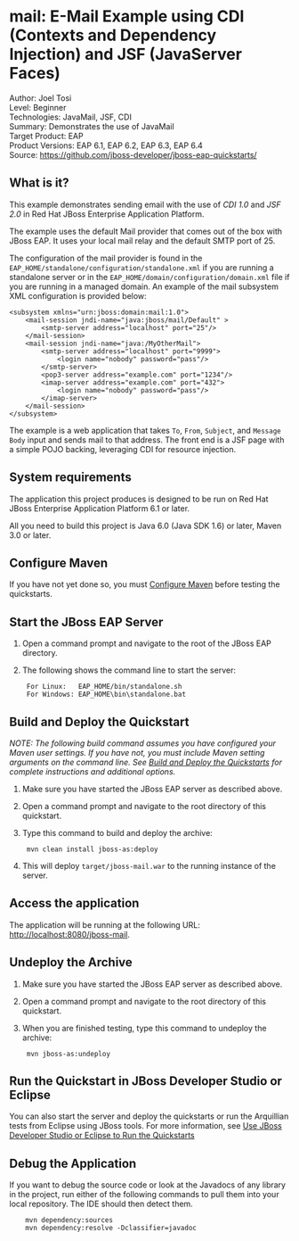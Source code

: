 mail: E-Mail Example using CDI (Contexts and Dependency Injection) and JSF (JavaServer Faces)
================================================================================================
Author: Joel Tosi  
Level: Beginner  
Technologies: JavaMail, JSF, CDI  
Summary: Demonstrates the use of JavaMail  
Target Product: EAP  
Product Versions: EAP 6.1, EAP 6.2, EAP 6.3, EAP 6.4  
Source: <https://github.com/jboss-developer/jboss-eap-quickstarts/>  

What is it?
-----------

This example demonstrates sending email with the use of *CDI 1.0* and *JSF 2.0* in Red Hat JBoss Enterprise Application Platform.

The example uses the default Mail provider that comes out of the box with JBoss EAP. It uses your local mail relay and the default SMTP port of 25.

The configuration of the mail provider is found in the `EAP_HOME/standalone/configuration/standalone.xml` if you are running a standalone server or in the `EAP_HOME/domain/configuration/domain.xml` file if you are running in a managed domain. An example of the mail subsystem XML configuration is provided below:

    <subsystem xmlns="urn:jboss:domain:mail:1.0">
        <mail-session jndi-name="java:jboss/mail/Default" >
            <smtp-server address="localhost" port="25"/>
        </mail-session>
        <mail-session jndi-name="java:/MyOtherMail">
            <smtp-server address="localhost" port="9999">
                <login name="nobody" password="pass"/>
            </smtp-server>
            <pop3-server address="example.com" port="1234"/>
            <imap-server address="example.com" port="432">
                <login name="nobody" password="pass"/>
            </imap-server>
        </mail-session>
    </subsystem>

The example is a web application that takes `To`, `From`, `Subject`, and `Message Body` input and sends mail to that address. The front end is a JSF page with a simple POJO backing, leveraging CDI for resource injection.

System requirements
-------------------

The application this project produces is designed to be run on Red Hat JBoss Enterprise Application Platform 6.1 or later. 

All you need to build this project is Java 6.0 (Java SDK 1.6) or later, Maven 3.0 or later.

 
Configure Maven
---------------

If you have not yet done so, you must [Configure Maven](https://github.com/jboss-developer/jboss-developer-shared-resources/blob/master/guides/CONFIGURE_MAVEN.md#configure-maven-to-build-and-deploy-the-quickstarts) before testing the quickstarts.


Start the JBoss EAP Server
-------------------------

1. Open a command prompt and navigate to the root of the JBoss EAP directory.
2. The following shows the command line to start the server:

        For Linux:   EAP_HOME/bin/standalone.sh
        For Windows: EAP_HOME\bin\standalone.bat

 
Build and Deploy the Quickstart
-------------------------

_NOTE: The following build command assumes you have configured your Maven user settings. If you have not, you must include Maven setting arguments on the command line. See [Build and Deploy the Quickstarts](../README.md#build-and-deploy-the-quickstarts) for complete instructions and additional options._

1. Make sure you have started the JBoss EAP server as described above.
2. Open a command prompt and navigate to the root directory of this quickstart.
3. Type this command to build and deploy the archive:

        mvn clean install jboss-as:deploy

4. This will deploy `target/jboss-mail.war` to the running instance of the server.


Access the application 
---------------------

The application will be running at the following URL: <http://localhost:8080/jboss-mail>. 


Undeploy the Archive
--------------------

1. Make sure you have started the JBoss EAP server as described above.
2. Open a command prompt and navigate to the root directory of this quickstart.
3. When you are finished testing, type this command to undeploy the archive:

        mvn jboss-as:undeploy


Run the Quickstart in JBoss Developer Studio or Eclipse
-------------------------------------
You can also start the server and deploy the quickstarts or run the Arquillian tests from Eclipse using JBoss tools. For more information, see [Use JBoss Developer Studio or Eclipse to Run the Quickstarts](https://github.com/jboss-developer/jboss-developer-shared-resources/blob/master/guides/USE_JDBS.md#use-jboss-developer-studio-or-eclipse-to-run-the-quickstarts) 


Debug the Application
------------------------------------

If you want to debug the source code or look at the Javadocs of any library in the project, run either of the following commands to pull them into your local repository. The IDE should then detect them.

        mvn dependency:sources
        mvn dependency:resolve -Dclassifier=javadoc
